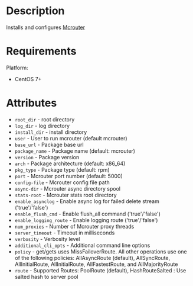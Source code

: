 Description
===========

Installs and configures [Mcrouter](https://github.com/facebook/mcrouter)


Requirements
============

Platform: 

* CentOS 7+

Attributes
==========

* `root_dir` - root directory
* `log_dir` - log directory 
* `install_dir` - install directory
* `user` - User to run mcrouter (default mcrouter)
* `base_url` - Package base url
* `package_name` - Package name (default: mcrouter)
* `version` - Package version
* `arch` - Package architecture (default: x86_64)
* `pkg_type` - Package type (default: rpm)
* `port` - Mcrouter port number (default: 5000)
* `config-file` - Mcrouter config file path 
* `async-dir` - Mcrouter async directory spool
* `stats-root` - Mcrouter stats root directory
* `enable_asynclog` - Enable async log for failed delete stream ('true'/'false')
* `enable_flush_cmd` - Enable flush_all command ('true'/'false')
* `enable_logging_route` - Enable logging route ('true'/'false')
* `num_proxies` - Number of Mcrouter proxy threads
* `server_timeout` - Timeout in milliseconds
* `verbosity` - Verbosity level
* `additional_cli_opts` - Additional command line options
* `policy` - get/gets uses MissFailoverRoute. All other operations use one of the following policies: AllAsyncRoute (default), AllSyncRoute, AllInitialRoute, AllInitialRoute, AllFastestRoute, and AllMajorityRoute
* `route` -  Supported Routes: PoolRoute (default), HashRouteSalted : Use salted hash to server pool 
